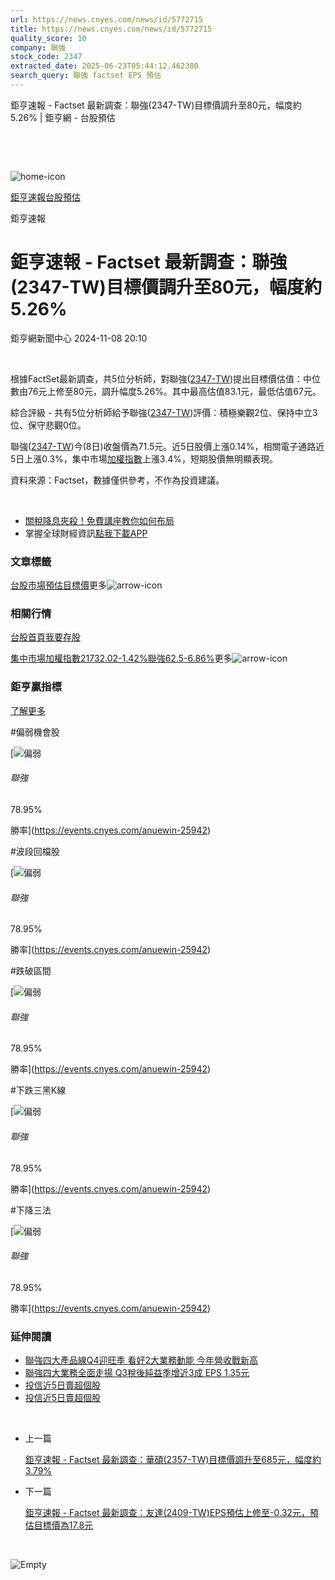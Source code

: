 ```yaml
---
url: https://news.cnyes.com/news/id/5772715
title: https://news.cnyes.com/news/id/5772715
quality_score: 10
company: 聯強
stock_code: 2347
extracted_date: 2025-06-23T05:44:12.462380
search_query: 聯強 factset EPS 預估
---
```


鉅亨速報 - Factset 最新調查：聯強(2347-TW)目標價調升至80元，幅度約5.26% | 鉅亨網 - 台股預估

‌

‌

![home-icon](/assets/icons/breadCrumb/symbol-icon-home.svg)

[鉅亨速報](/news/cat/anue_live)[台股預估](/news/cat/tw_forecast)

鉅亨速報

# 鉅亨速報 - Factset 最新調查：聯強(2347-TW)目標價調升至80元，幅度約5.26%

鉅亨網新聞中心 2024-11-08 20:10

‌

根據FactSet最新調查，共5位分析師，對聯強([2347-TW](https://www.cnyes.com/twstock/2347))提出目標價估值：中位數由76元上修至80元，調升幅度5.26%。其中最高估值83.1元，最低估值67元。

綜合評級 - 共有5位分析師給予聯強([2347-TW](https://www.cnyes.com/twstock/2347))評價：積極樂觀2位、保持中立3位、保守悲觀0位。

聯強([2347-TW](https://www.cnyes.com/twstock/2347))今(8日)收盤價為71.5元。近5日股價上漲0.14%，相關電子通路近5日上漲0.3%，集中市場[加權指數](https://invest.cnyes.com/index/TWS/TSE01)上漲3.4%，短期股價無明顯表現。

資料來源：Factset，數據僅供參考，不作為投資建議。

‌

* [關稅降息夾殺！免費講座教你如何布局](https://www.rsc.com.tw/Cnyes_RSC/SeminarBooking2025InvestmentOutlook.aspx?utm_source=anue&utm_medium=usstocks_end)
* 掌握全球財經資訊[點我下載APP](http://www.cnyes.com/app/?utm_source=mweb&utm_medium=HamMenuBanner&utm_campaign=fixed&utm_content=entr)

### 文章標籤

[台股](https://news.cnyes.com/tag/台股 "台股")[市場預估](https://news.cnyes.com/tag/市場預估 "市場預估")[目標價](https://news.cnyes.com/tag/目標價 "目標價")更多![arrow-icon](/assets/icons/arrows/arrow-down.svg)

### 相關行情

[台股首頁](https://www.cnyes.com/twstock)[我要存股](https://supr.link/8OHaU)

[集中市場加權指數21732.02-1.42%](https://invest.cnyes.com/index/TWS/TSE01)[聯強62.5-6.86%](https://www.cnyes.com/twstock/2347)更多![arrow-icon](/assets/icons/arrows/arrow-down.svg)

### 鉅亨贏指標

[了解更多](https://events.cnyes.com/anuewin-25942)

#偏弱機會股

[![偏弱](/assets/icons/win-indicator/short.svg)

###### 聯強

78.95%

勝率](https://events.cnyes.com/anuewin-25942)

#波段回檔股

[![偏弱](/assets/icons/win-indicator/short.svg)

###### 聯強

78.95%

勝率](https://events.cnyes.com/anuewin-25942)

#跌破區間

[![偏弱](/assets/icons/win-indicator/short.svg)

###### 聯強

78.95%

勝率](https://events.cnyes.com/anuewin-25942)

#下跌三黑K線

[![偏弱](/assets/icons/win-indicator/short.svg)

###### 聯強

78.95%

勝率](https://events.cnyes.com/anuewin-25942)

#下降三法

[![偏弱](/assets/icons/win-indicator/short.svg)

###### 聯強

78.95%

勝率](https://events.cnyes.com/anuewin-25942)

### 延伸閱讀

* [聯強四大產品線Q4迎旺季 看好2大業務動能 今年營收戰新高](/news/id/5768762)
* [聯強四大業務全面走揚 Q3稅後純益季增近3成 EPS 1.35元](/news/id/5762343)
* [投信近5日賣超個股](/news/id/5734586)
* [投信近5日賣超個股](/news/id/5732919)

‌

* 上一篇

  [鉅亨速報 - Factset 最新調查：華碩(2357-TW)目標價調升至685元，幅度約3.79%](/news/id/5772927)
* 下一篇

  [鉅亨速報 - Factset 最新調查：友達(2409-TW)EPS預估上修至-0.32元，預估目標價為17.8元](/news/id/5770450)

‌

![Empty](/assets/icons/skeleton/empty-image.svg)

‌